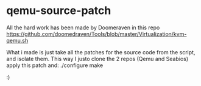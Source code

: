 # qemu-source-patch

All the hard work has been made by Doomeraven in this repo https://github.com/doomedraven/Tools/blob/master/Virtualization/kvm-qemu.sh

What i made is just take all the patches for the source code from the script, and isolate them.
This way I justo clone the 2 repos (Qemu and Seabios) apply this patch and:
./configure
make

:)

